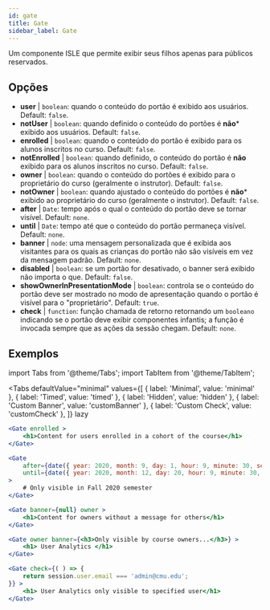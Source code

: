 ```yaml
---
id: gate 
title: Gate
sidebar_label: Gate
---
```


Um componente ISLE que permite exibir seus filhos apenas para públicos reservados.

## Opções

* __user__ | `boolean`: quando o conteúdo do portão é exibido aos usuários. Default: `false`.
* __notUser__ | `boolean`: quando definido o conteúdo do portões é **não*** exibido aos usuários. Default: `false`.
* __enrolled__ | `boolean`: quando o conteúdo do portão é exibido para os alunos inscritos no curso. Default: `false`.
* __notEnrolled__ | `boolean`: quando definido, o conteúdo do portão é **não** exibido para os alunos inscritos no curso. Default: `false`.
* __owner__ | `boolean`: quando o conteúdo do portões é exibido para o proprietário do curso (geralmente o instrutor). Default: `false`.
* __notOwner__ | `boolean`: quando ajustado o conteúdo do portões é **não*** exibido ao proprietário do curso (geralmente o instrutor). Default: `false`.
* __after__ | `Date`: tempo após o qual o conteúdo do portão deve se tornar visível. Default: `none`.
* __until__ | `Date`: tempo até que o conteúdo do portão permaneça visível. Default: `none`.
* __banner__ | `node`: uma mensagem personalizada que é exibida aos visitantes para os quais as crianças do portão não são visíveis em vez da mensagem padrão. Default: `none`.
* __disabled__ | `boolean`: se um portão for desativado, o banner será exibido não importa o que. Default: `false`.
* __showOwnerInPresentationMode__ | `boolean`: controla se o conteúdo do portão deve ser mostrado no modo de apresentação quando o portão é visível para o "proprietário". Default: `true`.
* __check__ | `function`: função chamada de retorno retornando um `booleano` indicando se o portão deve exibir componentes infantis; a função é invocada sempre que as ações da sessão chegam. Default: `none`.


## Exemplos

import Tabs from '@theme/Tabs';
import TabItem from '@theme/TabItem';

<Tabs
    defaultValue="minimal"
    values={[
        { label: 'Minimal', value: 'minimal' },
        { label: 'Timed', value: 'timed' },
        { label: 'Hidden', value: 'hidden' },
        { label: 'Custom Banner', value: 'customBanner' },
        { label: 'Custom Check', value: 'customCheck' },
    ]}
    lazy
>

<TabItem value="minimal">

```jsx live
<Gate enrolled >
    <h1>Content for users enrolled in a cohort of the course</h1>
</Gate>
```

</TabItem>

<TabItem value="timed">

```jsx live
<Gate
    after={date({ year: 2020, month: 9, day: 1, hour: 9, minute: 30, second: 0, utcOffset: 4 })}
    until={date({ year: 2020, month: 12, day: 20, hour: 9, minute: 30, second: 0, utcOffset: 5 })}
>
    # Only visible in Fall 2020 semester
</Gate>
```

</TabItem>

<TabItem value="hidden">

```jsx live
<Gate banner={null} owner >
    <h1>Content for owners without a message for others</h1>
</Gate>
```

</TabItem>

<TabItem value="customBanner">

```jsx live
<Gate owner banner={<h3>Only visible by course owners...</h3>} >
    <h1> User Analytics </h1>
</Gate>
```

</TabItem>

<TabItem value="customCheck">

```jsx live
<Gate check={( ) => {
    return session.user.email === 'admin@cmu.edu';
}} >
    <h1> User Analytics only visible to specified user</h1>
</Gate>
```

</TabItem>

</Tabs>

